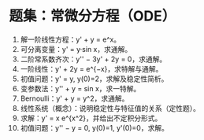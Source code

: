 # 题集：常微分方程（ODE）

1) 解一阶线性方程：y' + y = e^x。
2) 可分离变量：y' = y·sin x，求通解。
3) 二阶常系数齐次：y'' − 3y' + 2y = 0，求通解。
4) 一阶线性：y' + 2y = e^{−x}，求特解与通解。
5) 初值问题：y' = y, y(0)=2，求解及稳定性简析。
6) 变参数法：y'' + y = sin x，求一特解。
7) Bernoulli：y' + y = y^2，求通解。
8) 线性系统（概念）：说明稳定性与特征值的关系（定性题）。
9) 求解：y' = x e^{x^2}，并给出不定积分形式。
10) 初值问题：y'' − y = 0, y(0)=1, y'(0)=0，求解。
